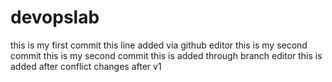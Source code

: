 # devopslab
this is my first commit
this line added via github editor
this is my second commit
this is my second commit
this is added through branch editor
this is added after conflict
changes after v1

